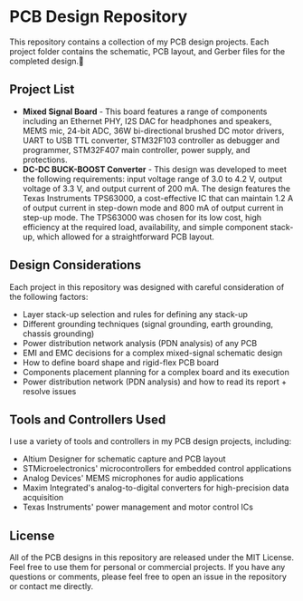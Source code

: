 # PCB Design Repository

This repository contains a collection of my PCB design projects. Each project folder contains the schematic, PCB layout, and Gerber files for the completed design.:electric_plug:

## Project List
- **Mixed Signal Board** - This board features a range of components including an Ethernet PHY, I2S DAC for headphones and speakers, MEMS mic, 24-bit ADC, 36W bi-directional   brushed DC motor drivers, UART to USB TTL converter, STM32F103 controller as debugger and programmer, STM32F407 main controller, power supply, and protections.
- **DC-DC BUCK-BOOST Converter** - This design was developed to meet the following requirements: input voltage range of 3.0 to 4.2 V, output voltage of 3.3 V, and output current of 200 mA. The design features the Texas Instruments TPS63000, a cost-effective IC that can maintain 1.2 A of output current in step-down mode and 800 mA of output current in step-up mode. The TPS63000 was chosen for its low cost, high efficiency at the required load, availability, and simple component stack-up, which allowed for a straightforward PCB layout.

## Design Considerations
Each project in this repository was designed with careful consideration of the following factors:

- Layer stack-up selection and rules for defining any stack-up
- Different grounding techniques (signal grounding, earth grounding, chassis grounding)
- Power distribution network analysis (PDN analysis) of any PCB
- EMI and EMC decisions for a complex mixed-signal schematic design
- How to define board shape and rigid-flex PCB board
- Components placement planning for a complex board and its execution
- Power distribution network (PDN analysis) and how to read its report + resolve issues

## Tools and Controllers Used
I use a variety of tools and controllers in my PCB design projects, including:

- Altium Designer for schematic capture and PCB layout
- STMicroelectronics' microcontrollers for embedded control applications
- Analog Devices' MEMS microphones for audio applications
- Maxim Integrated's analog-to-digital converters for high-precision data acquisition
- Texas Instruments' power management and motor control ICs

## License
All of the PCB designs in this repository are released under the MIT License. Feel free to use them for personal or commercial projects. If you have any questions or comments, please feel free to open an issue in the repository or contact me directly.
